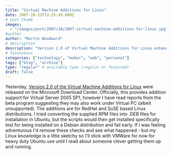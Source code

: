 ```yaml
---
title: "Virtual Machine Additions for Linux"
date: 2007-10-23T13:25:49.000Z
# post thumb
images:
  - "/images/post/2007/10/2007-virtual-machine-additions-for-linux.jpg"
#author
author: "Martin Woodward"
# description
description: "Version 2.0 of Virtual Machine Additions for Linux enhances support for RedHat and SuSE systems, with mixed results for Debian users."
# Taxonomies
categories: ["technology", "maker", "web", "personal"]
tags: ["blog", "archive"]
type: "regular" # available type (regular or featured)
draft: false
---
```


Yesterday, [Version 2.0 of the Virtual Machine Additions for Linux](http://www.microsoft.com/downloads/details.aspx?familyid=bf12642f-77dc-4d45-ae4e-e1b05e0a2674&displaylang=en&tm) were released on the Microsoft Download Center. Officially, this provides addition support for Virtual Server 2005 SP1, however I have read reports from the beta program suggesting they may also work under Virtual PC (albeit unsupported). The additions are for RedHat and SuSE based Linux distributions. I tried converting the supplied RPM files into .DEB files for installation in Ubuntu, but the scripts would then get installed specifically test for being installed on a Debian distribution and fail early. If I was feeling adventurous I'd remove these checks and see what happened - but my Linux knowledge is a little sketchy so I'll stick with VMWare for now for heavy duty Ubuntu use until I read about someone clever getting them up and running.
